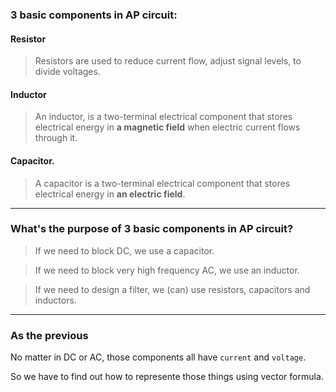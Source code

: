 ### 3 basic components in AP circuit: 

#### Resistor
> Resistors are used to reduce current flow, adjust signal levels, to divide voltages.

#### Inductor
> An inductor, is a two-terminal electrical component that stores electrical energy in **a magnetic field** when electric current flows through it.

#### Capacitor.
> A capacitor is a two-terminal electrical component that stores electrical energy in **an electric field**.

___

### What's the purpose of 3 basic components in AP circuit?

> If we need to block DC, we use a capacitor.

> If we need to block very high frequency AC, we use an inductor.

> If we need to design a filter, we (can) use resistors, capacitors and inductors. 

___

### As the previous

No matter in DC or AC, those components all have `current` and `voltage`.

So we have to find out how to represente those things using vector formula.